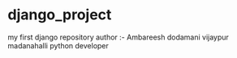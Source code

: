 # django_project
my first django repository
author :- Ambareesh dodamani vijaypur madanahalli 
python developer
